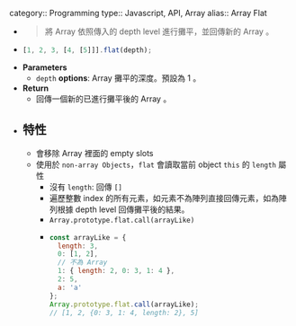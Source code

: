category:: Programming
type:: Javascript, API, Array
alias:: Array Flat

- > 將 Array 依照傳入的 depth level 進行攤平，並回傳新的 Array 。
- ```javascript
  [1, 2, 3, [4, [5]]].flat(depth);
  ```
- **Parameters**
	- `depth` **options**: Array 攤平的深度。預設為 1 。
- **Return**
	- 回傳一個新的已進行攤平後的 Array 。
- ## 特性
	- 會移除 Array 裡面的 empty slots
	- 使用於 `non-array Objects`，`flat` 會讀取當前 object `this` 的 `length` 屬性
		- 沒有 `length`: 回傳 `[]`
		- 遍歷整數 index 的所有元素，如元素不為陣列直接回傳元素，如為陣列根據 depth level 回傳攤平後的結果。
		- `Array.prototype.flat.call(arrayLike)`
		- ```javascript
		  const arrayLike = {
		    length: 3,
		    0: [1, 2],
		    // 不為 Array
		    1: { length: 2, 0: 3, 1: 4 },
		    2: 5,
		    a: 'a'
		  };
		  Array.prototype.flat.call(arrayLike);
		  // [1, 2, {0: 3, 1: 4, length: 2}, 5]
		  ```